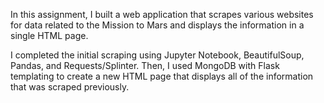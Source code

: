 In this assignment, I built a web application that scrapes various websites for data related to the Mission to Mars and displays the information in a single HTML page. 

I completed the initial scraping using Jupyter Notebook, BeautifulSoup, Pandas, and Requests/Splinter. Then, I used MongoDB with Flask templating to create a new HTML page that displays all of the information that was scraped previously.
